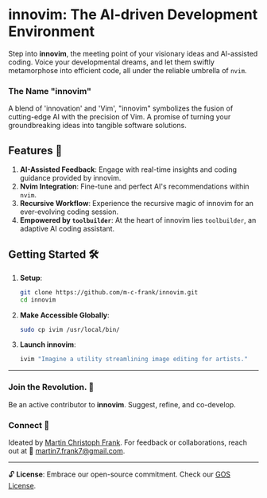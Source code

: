 # **innovim**: The AI-driven Development Environment

Step into **innovim**, the meeting point of your visionary ideas and AI-assisted coding. Voice your developmental dreams, and let them swiftly metamorphose into efficient code, all under the reliable umbrella of `nvim`.

### The Name "innovim"

A blend of 'innovation' and 'Vim', "innovim" symbolizes the fusion of cutting-edge AI with the precision of Vim. A promise of turning your groundbreaking ideas into tangible software solutions.

## Features 🌟

1. **AI-Assisted Feedback**: Engage with real-time insights and coding guidance provided by innovim.
2. **Nvim Integration**: Fine-tune and perfect AI's recommendations within `nvim`.
3. **Recursive Workflow**: Experience the recursive magic of innovim for an ever-evolving coding session.
4. **Empowered by `toolbuilder`**: At the heart of innovim lies `toolbuilder`, an adaptive AI coding assistant.

## Getting Started 🛠️

1. **Setup**:

   ```bash
   git clone https://github.com/m-c-frank/innovim.git
   cd innovim
   ```

2. **Make Accessible Globally**:

   ```bash
   sudo cp ivim /usr/local/bin/
   ```

3. **Launch innovim**:

   ```bash
   ivim "Imagine a utility streamlining image editing for artists."
   ```

---

### Join the Revolution. 🌱

Be an active contributor to **innovim**. Suggest, refine, and co-develop.

### Connect 🙏

Ideated by [Martin Christoph Frank](https://github.com/m-c-frank). For feedback or collaborations, reach out at 💌 [martin7.frank7@gmail.com](martin7.frank7@gmail.com).

---

🔓 **License**: Embrace our open-source commitment. Check our [GOS License](https://github.com/m-c-frank/innovim/blob/main/LICENSE.md).
